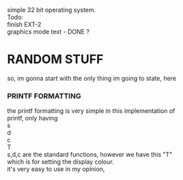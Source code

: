 simple 32 bit operating system. <br>
Todo: <br>
finish EXT-2 <br>
graphics mode text - DONE ? <br>

<h1>RANDOM STUFF</h1>
<p>
	so, im gonna start with the only thing im going to state, here<br>
	<h3>PRINTF FORMATTING</h3>
	the printf formatting is very simple in this implementation of<br>
	printf, only having<br>
s<br>
d<br>
c<br>
T<br>
	s,d,c are the standard functions, however we have this "T"<br>
	which is for setting the display colour.<br>
	it's very easy to use in my opinion,<br>
</p>